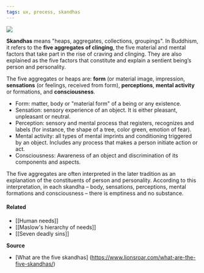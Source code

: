 ```yaml
---
tags: ux, process, skandhas
---
```



![](http://payattention.ca/wp-content/uploads/2020/09/5aggregates-1080x675.jpg)

**Skandhas** means "heaps, aggregates, collections, groupings". In Buddhism, it refers to the **five aggregates of clinging**, the five material and mental factors that take part in the rise of craving and clinging. They are also explained as the five factors that constitute and explain a sentient being’s person and personality.

The five aggregates or heaps are: **form** (or material image, impression, **sensations** (or feelings, received from form), **perceptions**, **mental activity** or formations, and **consciousness**.

-   Form: matter, body or "material form" of a being or any existence.
-   Sensation: sensory experience of an object. It is either pleasant, unpleasant or neutral.
-   Perception: sensory and mental process that registers, recognizes and labels (for instance, the shape of a tree, color green, emotion of fear).
-   Mental activity: all types of mental imprints and conditioning triggered by an object. Includes any process that makes a person initiate action or act.
-   Consciousness: Awareness of an object and discrimination of its components and aspects.

The five aggregates are often interpreted in the later tradition as an explanation of the constituents of person and personality. According to this interpretation, in each skandha – body, sensations, perceptions, mental formations and consciousness – there is emptiness and no substance.

#### Related
- [[Human needs]]
- [[Maslow's hierarchy of needs]]
- [[Seven deadly sins]]

**Source**
- [What are the five skandhas] (https://www.lionsroar.com/what-are-the-five-skandhas/)